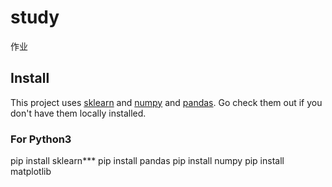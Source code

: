 # study
作业
## Install

This project uses [sklearn](https://scikit-learn.org/stable/install.html) and [numpy](https://numpy.org/) and [pandas](https://pandas.pydata.org/). Go check them out if you don't have them locally installed.

<h3>For Python3</h3>

pip install sklearn***
pip install pandas
pip install numpy
pip install matplotlib

